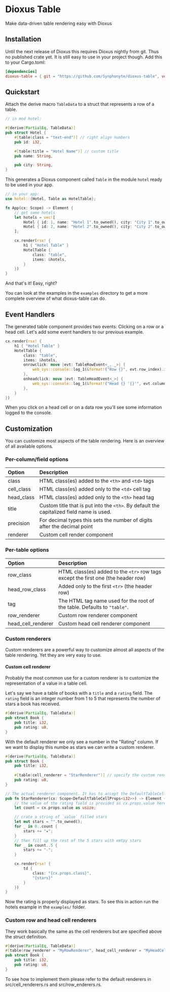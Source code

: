# Dioxus Table

Make data-driven table rendering easy with Dioxus

## Installation

Until the next release of Dioxus this requires Dioxus nightly from git. Thus no published crate yet.
It is still easy to use in your project though. Add this to your Cargo.toml:

```toml
[dependencies]
dioxus-table = { git = "https://github.com/Synphonyte/dioxus-table", version = "0.1.0" }
```

## Quickstart

Attach the derive macro `TableData` to a struct that represents a row of a table.

```rust
// in mod hotel:

#[derive(PartialEq, TableData)]
pub struct Hotel {
    #[table(class = "text-end")] // right align numbers
    pub id: i32,

    #[table(title = "Hotel Name")] // custom title
    pub name: String,

    pub city: String,
}
```

This generates a Dioxus component called `Table` in the module `hotel` ready to be used in your app.

```rust
// in your app:
use hotel::{Hotel, Table as HotelTable};

fn App(cx: Scope) -> Element {
    // get some hotels
    let hotels = vec![
        Hotel { id: 1, name: "Hotel 1".to_owned(), city: "City 1".to_owned() },
        Hotel { id: 2, name: "Hotel 2".to_owned(), city: "City 2".to_owned() },
    ];

    cx.render(rsx! {
        h1 { "Hotel Table" }
        HotelTable {
            class: "table",
            items: &hotels,
        }
    })
}
```

And that's it! Easy, right?

You can look at the examples in the `examples` directory to get a more complete overview of what dioxus-table can do.

## Event Handlers

The generated table component provides two events: Clicking on a row or a head cell.
Let's add some event handlers to our previous example.

```rust
cx.render(rsx! {
    h1 { "Hotel Table" }
    HotelTable {
        class: "table",
        items: &hotels,
        onrowclick: move |evt: TableRowEvent<_, _>| {
            web_sys::console::log_1(&format!("Row {}", evt.row_index).into());
        },
        onheadclick: move |evt: TableHeadEvent<_>| {
            web_sys::console::log_1(&format!("Head {} '{}'", evt.column_index, evt.field).into());
        },
    }
})
```

When you click on a head cell or on a data row you'll see some information logged to the console.

## Customization

You can customize most aspects of the table rendering. Here is an overview of all available options.

### Per-column/field options

| Option     | Description                                                                              |
|:-----------|:-----------------------------------------------------------------------------------------|
| class      | HTML class(es) added to the `<th>` and `<td>` tags                                       |
| cell_class | HTML class(es) added only to the `<td>` cell tag                                         |
| head_class | HTML class(es) added only to the `<th>` head tag                                         |
| title      | Custom title that is put into the `<th>`. By default the capitalized field name is used. |
| precision  | For decimal types this sets the number of digits after the decimal point                 |
| renderer   | Custom cell render component                                                             |

### Per-table options

| Option             | Description                                                                       |
|:-------------------|:----------------------------------------------------------------------------------|
| row_class          | HTML class(es) added to the `<tr>` row tags except the first one (the header row) |
| head_row_class     | Added only to the first `<tr>` (the header row)                                   |
| tag                | The HTML tag name used for the root of the table. Defaults to `"table"`.          |
| row_renderer       | Custom row renderer component                                                     |
| head_cell_renderer | Custom head cell renderer component                                               |


### Custom renderers

Custom renderers are a powerful way to customize almost all aspects of the table rendering.
Yet they are very easy to use.

#### Custom cell renderer

Probably the most common use for a custom renderer is to customize the representation of a value in a table cell.

Let's say we have a table of books with a `title` and a `rating` field. 
The `rating` field is an integer number from 1 to 5 that represents the number of stars a book has received.

```rust
#[derive(PartialEq, TableData)]
pub struct Book {
    pub title: i32,
    pub rating: u8,
}
```

With the default renderer we only see a number in the "Rating" column. If we want to display this
numbe as stars we can write a custom renderer.

```rust
#[derive(PartialEq, TableData)]
pub struct Book {
    pub title: i32,
    
    #[table(cell_renderer = "StarRenderer")] // specify the custom renderer
    pub rating: u8,
}

// The actual renderer component. It has to accept the DefaultTableCellProps.
pub fn StarRenderer(cx: Scope<DefaultTableCellProps<i32>>) -> Element {
    // the value of the rating field is provided as cx.props.value here
    let count = cx.props.value as usize; 

    // crate a string of `value` filled stars
    let mut stars = "".to_owned();
    for _ in 0..count {
        stars += "★";
    }
    // then fill up the rest of the 5 stars with emtpy stars
    for _ in count..5 {
        stars += "☆";
    }

    cx.render(rsx! {
        td {
            class: "{cx.props.class}",
            "{stars}"
        }
    })
}
```

Now the rating is properly displayed as stars. To see this in action run the hotels example in the `examples/` folder.

### Custom row and head cell renderers

They work basically the same as the cell renderers but are specified above the struct definition.

```rust
#[derive(PartialEq, TableData)]
#[table(row_renderer = "MyRowRenderer", head_cell_renderer = "MyHeadCellRenderer")]
pub struct Book {
    pub title: i32,
    pub rating: u8,
}
```

To see how to implement them please refer to the default renderers in src/cell_renderers.rs and src/row_enderers.rs.